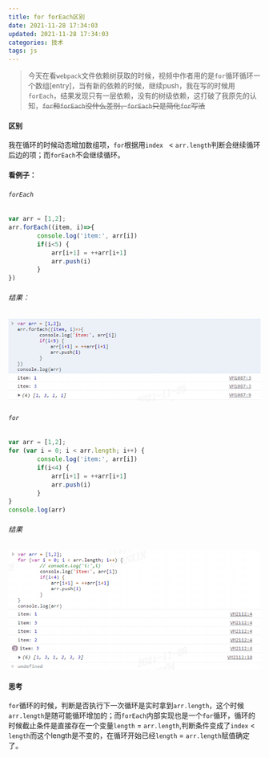 ```yaml
---
title: for forEach区别
date: 2021-11-28 17:34:03
updated: 2021-11-28 17:34:03
categories: 技术
tags: js
---
```


> 今天在看`webpack`文件依赖树获取的时候，视频中作者用的是`for`循环循环一个数组[entry]，当有新的依赖的时候，继续push，我在写的时候用`forEach`，结果发现只有一层依赖，没有的树级依赖，这打破了我原先的认知，~~`for`和`forEach`没什么差别，`forEach`只是简化`for`写法~~

#### 区别

我在循环的时候动态增加数组项，`for`根据用`index ` <  `arr.length`判断会继续循环后边的项；而`forEach`不会继续循环。

#### 看例子：

###### `forEach`

```js
var arr = [1,2];
arr.forEach((item, i)=>{  
        console.log('item:', arr[i])
        if(i<5) {    
            arr[i+1] = ++arr[i+1]
            arr.push(i)
        }                 
})
```

###### 结果：

![](https://raw.githubusercontent.com/liuyu666/md-img/master/image-20211128174054251.png)


###### `for`

```js
var arr = [1,2];
for (var i = 0; i < arr.length; i++) {
        console.log('item:', arr[i])
        if(i<4) {
            arr[i+1] = ++arr[i+1]
            arr.push(i)
        }                 
}
console.log(arr)
```

###### 结果

![](https://raw.githubusercontent.com/liuyu666/md-img/master/image-20211128174752231.png)


#### 思考

`for`循环的时候，判断是否执行下一次循环是实时拿到`arr.length`，这个时候`arr.length`是随可能循环增加的；而`forEach`内部实现也是一个`for`循环，循环的时候截止条件是直接存在一个变量`length` = `arr.length`,判断条件变成了`index`  < `length`而这个length是不变的，在循环开始已经`length` = `arr.length`赋值确定了。